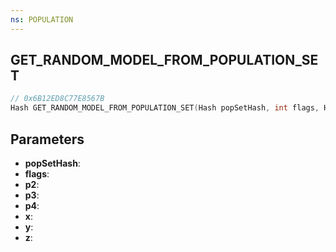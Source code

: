 ```yaml
---
ns: POPULATION
---
```

## GET_RANDOM_MODEL_FROM_POPULATION_SET

```c
// 0x6B12ED8C77E8567B
Hash GET_RANDOM_MODEL_FROM_POPULATION_SET(Hash popSetHash, int flags, Hash p2, BOOL p3, BOOL p4, float x, float y, float z);
```

## Parameters
* **popSetHash**:
* **flags**:
* **p2**:
* **p3**:
* **p4**:
* **x**:
* **y**:
* **z**:
